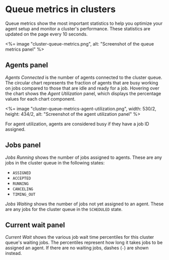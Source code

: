 # Queue metrics in clusters

Queue metrics show the most important statistics to help you optimize your agent setup and monitor a cluster's performance. These statistics are updated on the page every 10 seconds.

<%= image "cluster-queue-metrics.png", alt: "Screenshot of the queue metrics panel" %>

## Agents panel

_Agents Connected_ is the number of agents connected to the cluster queue. The circular chart represents the fraction of agents that are busy working on jobs compared to those that are idle and ready for a job. Hovering over the chart shows the _Agent Utilization_ panel, which displays the percentage values for each chart component.

<%= image "cluster-queue-metrics-agent-utilization.png", width: 530/2, height: 434/2, alt: "Screenshot of the agent utilization panel" %>

For agent utilization, agents are considered busy if they have a job ID assigned.

## Jobs panel

_Jobs Running_ shows the number of jobs assigned to agents. These are any jobs in the cluster queue in the following states:

- `ASSIGNED`
- `ACCEPTED`
- `RUNNING`
- `CANCELING`
- `TIMING_OUT`

_Jobs Waiting_ shows the number of jobs not yet assigned to an agent. These are any jobs for the cluster queue in the `SCHEDULED` state.

## Current wait panel

_Current Wait_ shows the various job wait time percentiles for this cluster queue's waiting jobs. The percentiles represent how long it takes jobs to be assigned an agent. If there are no waiting jobs, dashes (`-`) are shown instead.
